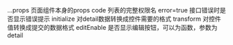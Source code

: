 ...props 页面组件本身的props
code 列表的完整权限名
error=true 接口错误时是否显示错误提示
initialize 对detail数据转换成控件需要的格式
transform 对控件值转换成提交的数据格式
editEnable 是否显示编辑按钮，可以为函数，参数为detail
